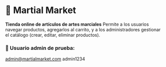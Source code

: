 # 🥋 Martial Market

**Tienda online de artículos de artes marciales** 
Permite a los usuarios navegar productos, agregarlos al carrito, y a los administradores gestionar el catálogo (crear, editar, eliminar productos).

### 🔐 Usuario admin de prueba:

admin@martialmarket.com
admin1234